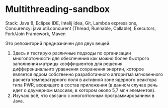 # Multithreading-sandbox
Stack: Java 8, Eclipse IDE, Intelij Idea, Git, Lambda expressions, Concurency: java.util.concurent (Thread, Runnable, Callable), Executors, Fork/Join Framework, Maven

  Это репозиторий предназначен для двух вещей:
  1. Здесь я тестирую различные подходы по организации многопоточности для обеспечения как можно более быстрого заполнения матрицы коэффициентов             для решения дифференциальнго уравнения сохранения энергии, которое является ядром собственно разработанного алгоритма мгновенного расчета             температурного поля в активной зоне ядерного реактора типа PWR, входящего в состав приложения (в данном случае речь идет о двумерном массиве, в котором около 5,7 млн элементов).
  2. Изучаю всё, что связано с многопточным программированием в Java.
    
 

